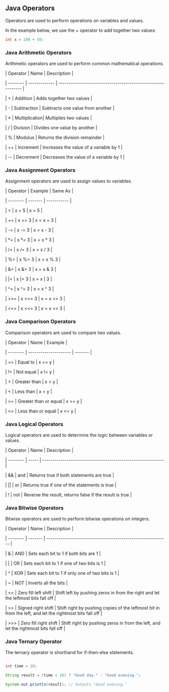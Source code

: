 
## Java Operators

Operators are used to perform operations on variables and values.

In the example below, we use the + operator to add together two values:

```java
int x = 100 + 50;
```

### Java Arithmetic Operators

Arithmetic operators are used to perform common mathematical operations.

| Operator | Name          | Description                                                  |

| -------- | ------------- | ------------------------------------------------------------ |

| +        | Addition      | Adds together two values                                     |

| -        | Subtraction   | Subtracts one value from another                             |

| *        | Multiplication| Multiplies two values                                        |

| /        | Division      | Divides one value by another                                 |

| %        | Modulus       | Returns the division remainder                               |

| ++       | Increment     | Increases the value of a variable by 1                       |

| --       | Decrement     | Decreases the value of a variable by 1                       |

### Java Assignment Operators

Assignment operators are used to assign values to variables.

| Operator | Example | Same As     |

| -------- | ------- | ----------- |

| =        | x = 5   | x = 5       |

| +=       | x += 3  | x = x + 3   |

| -=       | x -= 3  | x = x - 3   |

| *=       | x *= 3  | x = x * 3   |

| /=       | x /= 3  | x = x / 3   |

| %=       | x %= 3  | x = x % 3   |

| &=       | x &= 3  | x = x & 3   |

| \|=      | x \|= 3 | x = x \| 3  |

| ^=       | x ^= 3  | x = x ^ 3   |

| >>=      | x >>= 3 | x = x >> 3  |

| <<=      | x <<= 3 | x = x << 3  |

### Java Comparison Operators

Comparison operators are used to compare two values.

| Operator | Name                  | Example |

| -------- | --------------------- | ------- |

| ==       | Equal to              | x == y  |

| !=       | Not equal             | x != y  |

| >        | Greater than          | x > y   |

| <        | Less than             | x < y   |

| >=       | Greater than or equal | x >= y  |

| <=       | Less than or equal    | x <= y  |

### Java Logical Operators

Logical operators are used to determine the logic between variables or values.

| Operator | Name  | Description                                                  |

| -------- | ----- | ------------------------------------------------------------ |

| &&       | and   | Returns true if both statements are true                     |

| \|\|     | or    | Returns true if one of the statements is true                |

| !        | not   | Reverse the result, returns false if the result is true      |

### Java Bitwise Operators

Bitwise operators are used to perform bitwise operations on integers.

| Operator | Name    | Description                                                  |

| -------- | ------- | ------------------------------------------------------------ |

| &        | AND     | Sets each bit to 1 if both bits are 1                        |

| \|       | OR      | Sets each bit to 1 if one of two bits is 1                   |

| ^        | XOR     | Sets each bit to 1 if only one of two bits is 1              |

| ~        | NOT     | Inverts all the bits                                        |

| <<       | Zero fill left shift | Shift left by pushing zeros in from the right and let the leftmost bits fall off |

| >>       | Signed right shift | Shift right by pushing copies of the leftmost bit in from the left, and let the rightmost bits fall off |

| >>>      | Zero fill right shift | Shift right by pushing zeros in from the left, and let the rightmost bits fall off |

### Java Ternary Operator

The ternary operator is shorthand for if-then-else statements.

```java

int time = 20;

String result = (time < 18) ? "Good day." : "Good evening.";

System.out.println(result); // Outputs "Good evening."
```
